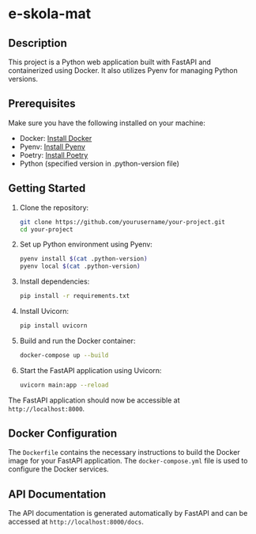 # e-skola-mat

## Description

This project is a Python web application built with FastAPI and containerized using Docker. It also utilizes Pyenv for managing Python versions.

## Prerequisites

Make sure you have the following installed on your machine:

- Docker: [Install Docker](https://docs.docker.com/get-docker/)
- Pyenv: [Install Pyenv](https://github.com/pyenv/pyenv#installation)
- Poetry: [Install Poetry](https://python-poetry.org/docs/#installation)
- Python (specified version in .python-version file)

## Getting Started

1. Clone the repository:

    ```bash
    git clone https://github.com/yourusername/your-project.git
    cd your-project
    ```

2. Set up Python environment using Pyenv:

    ```bash
    pyenv install $(cat .python-version)
    pyenv local $(cat .python-version)
    ```

3. Install dependencies:

    ```bash
    pip install -r requirements.txt
    ```

4. Install Uvicorn:

    ```bash
    pip install uvicorn
    ```

5. Build and run the Docker container:

    ```bash
    docker-compose up --build
    ```

6. Start the FastAPI application using Uvicorn:

    ```bash
    uvicorn main:app --reload
    ```

The FastAPI application should now be accessible at `http://localhost:8000`.


## Docker Configuration

The `Dockerfile` contains the necessary instructions to build the Docker image for your FastAPI application. The `docker-compose.yml` file is used to configure the Docker services.

## API Documentation

The API documentation is generated automatically by FastAPI and can be accessed at `http://localhost:8000/docs`.